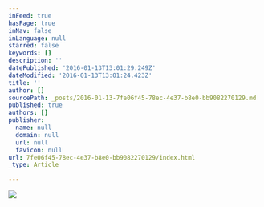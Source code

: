```yaml
---
inFeed: true
hasPage: true
inNav: false
inLanguage: null
starred: false
keywords: []
description: ''
datePublished: '2016-01-13T13:01:29.249Z'
dateModified: '2016-01-13T13:01:24.423Z'
title: ''
author: []
sourcePath: _posts/2016-01-13-7fe06f45-78ec-4e37-b8e0-bb9082270129.md
published: true
authors: []
publisher:
  name: null
  domain: null
  url: null
  favicon: null
url: 7fe06f45-78ec-4e37-b8e0-bb9082270129/index.html
_type: Article

---
```

![](https://s3-us-west-2.amazonaws.com/the-grid-img/p/7df824732bb125fdbed2a98b935228eb3ecb762e.jpg)